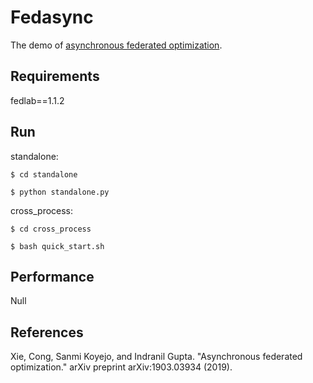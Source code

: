 # Fedasync

The demo of [asynchronous federated optimization](https://arxiv.org/abs/1903.03934).

## Requirements

fedlab==1.1.2

## Run

standalone:

`$ cd standalone`

`$ python standalone.py`


cross_process:


`$ cd cross_process`

`$ bash quick_start.sh`

## Performance

Null

## References

Xie, Cong, Sanmi Koyejo, and Indranil Gupta. "Asynchronous federated optimization." arXiv preprint arXiv:1903.03934 (2019).
